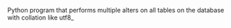 Python program that performs multiple alters on all tables on the database 
with collation like utf8_
